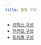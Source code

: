 ```yaml
---
title: 툴링 구성
---
```


<head>
  <title>EOS EVM 도구 구성</title>
</head>

* [리믹스 구성](./10_remix.md)
* [안전모 구성](./20_hardhat.md)
* [트러플 구성](./30_truffle.md)
